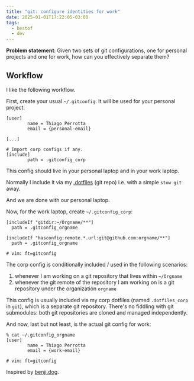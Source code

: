 ```yaml
---
title: "git: configure identities for work"
date: 2025-01-01T17:22:05-03:00
tags:
  - bestof
  - dev
---
```


**Problem statement**: Given two sets of git configurations, one for personal
projects and one for work, how can you effectively separate them?

## Workflow

I like the following workflow.

First, create your usual `~/.gitconfig`. It will be used for your personal
project:

```gitconfig
[user]
        name = Thiago Perrotta
        email = {personal-email}

[...]

# Import corp configs if any.
[include]
        path = .gitconfig_corp
```

This config should live in your personal laptop and in your work laptop.

Normally I include it via my [.dotfiles](https://github.com/thiagowfx/.dotfiles)
(git repo) i.e. with a simple `stow git` away.

And we are done with our personal laptop.

Now, for the work laptop, create `~/.gitconfig_corp`:

```gitconfig
[includeIf "gitdir:~/Orgname/**"]
  path = .gitconfig_orgname

[includeIf "hasconfig:remote.*.url:git@github.com:orgname/**"]
  path = .gitconfig_orgname

# vim: ft=gitconfig
```

The corp config is conditionally included / used in the following scenarios:

1. whenever I am working on a git repository that lives within `~/Orgname`
1. whenever the git remote of the repository I am working on is a git repository
   under the organization `orgname`

This config is usually included via my corp dotfiles (named `.dotfiles_corp` in
`git`), which is a separate git repository. There's no fiddling with git
submodules: both git repositories are cloned and managed independently.

And now, last but not least, is the actual git config for work:

```gitconfig
% cat ~/.gitconfig_orgname
[user]
        name = Thiago Perrotta
        email = {work-email}

# vim: ft=gitconfig
```

Inspired by [benji.dog](https://www.benji.dog/articles/git-config/).
